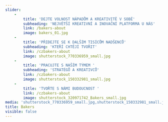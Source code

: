 ```yaml
---
slider:
    -
        title: 'DEJTE VOLNOST NÁPADŮM A KREATIVITĚ V SOBĚ'
        subheading: 'NEJVĚTŠÍ KREATIVNÍ A INOVAČNÍ PLATFORMA U NÁS'
        link: /bakers-about
        image: bakers_01.jpg
    -
        title: 'PŘIDEJTE SE K DALŠÍM TISÍCŮM NADŠENCŮ'
        subheading: 'KTEŘÍ CHTĚJÍ TVOŘIT'
        link: /czbakers-about
        image: shutterstock_770336959_small.jpg
    -
        title: 'PRACUJTE S NAŠÍM TÝMEM '
        subheading: 'STRATÉGŮ A KREATIVCŮ'
        link: /czbakers-about
        image: shutterstock_150332981_small.jpg
    -
        title: 'TVOŘTE S NÁMI BUDOUCNOST '
        link: /czbakers-about
        image: shutterstock_320971742_Bakers_small.jpg
media: 'shutterstock_770336959_small.jpg,shutterstock_150332981_small.jpg,bakers_01.jpg,shutterstock_320971742_Bakers_small.jpg'
title: Bakers
visible: false
---
```


